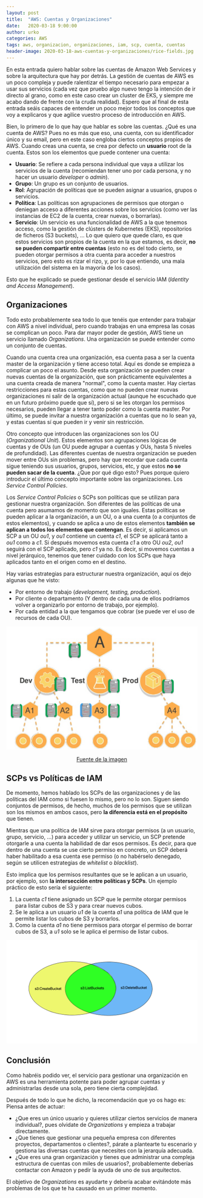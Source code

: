 ```yaml
---
layout: post
title:  "AWS: Cuentas y Organizaciones"
date:   2020-03-18 9:00:00
author: urko
categories: AWS
tags: aws, organizacion, organizaciones, iam, scp, cuenta, cuentas
header-image: 2020-03-18-aws-cuentas-y-organizaciones/rice-fields.jpg
---
```

En esta entrada quiero hablar sobre las cuentas de Amazon Web Services y sobre la arquitectura que hay por detrás. La gestión de cuentas de AWS es un poco compleja y puede ralentizar el tiempo necesario para empezar a usar sus servicios (cada vez que pruebo algo nuevo tengo la intención de ir directo al grano, como en este caso crear un cluster de EKS, y siempre me acabo dando de frente con la cruda realidad). Espero que al final de esta entrada seáis capaces de entender un poco mejor todos los conceptos que voy a explicaros y que agilice vuestro proceso de introducción en AWS.

Bien, lo primero de lo que hay que hablar es sobre las cuentas. ¿Qué es una cuenta de AWS? Pues no es más que eso, una cuenta, con su identificador único y su email, pero en este caso engloba ciertos conceptos propios de AWS. Cuando creas una cuenta, se crea por defecto un **usuario** root de la cuenta. Estos son los elementos que puede contener una cuenta:

* **Usuario**: Se refiere a cada persona individual que vaya a utilizar los servicios de la cuenta (recomiendan tener uno por cada persona, y no hacer un usuario *developer* o *admin*).
* **Grupo**: Un grupo es un conjunto de usuarios.
* **Rol**: Agrupación de políticas que se pueden asignar a usuarios, grupos o servicios.
* **Política**: Las políticas son agrupaciones de permisos que otorgan o deniegan acceso a diferentes acciones sobre los servicios (como ver las instancias de EC2 de la cuenta, crear nuevas, o borrarlas).
* **Servicio**: Un servicio es una funcionalidad de AWS a la que tenemos acceso, como la gestión de clústers de Kubernetes (EKS), repositorios de ficheros (S3 buckets), ... Lo que quiero que quede claro, es que estos servicios son propios de la cuenta en la que estamos, es decir, **no se pueden compartir entre cuentas** (esto no es del todo cierto, se pueden otorgar permisos a otra cuenta para acceder a nuestros servicios, pero esto es rizar el rizo, y, por lo que entiendo, una mala utilización del sistema en la mayoría de los casos).

Esto que he explicado se puede gestionar desde el servicio IAM (*Identity and Access Management*).

## Organizaciones

Todo esto probablemente sea todo lo que tenéis que entender para trabajar con AWS a nivel individual, pero cuando trabajas en una empresa las cosas se complican un poco. Para dar mayor poder de gestión, AWS tiene un servicio llamado *Organizations*. Una organización se puede entender como un conjunto de cuentas.

Cuando una cuenta crea una organización, esa cuenta pasa a ser la cuenta master de la organización y tiene acceso total. Aquí es donde se empieza a complicar un poco el asunto. Desde esta organización se pueden crear nuevas cuentas de la organización, que son prácticamente equivalentes a una cuenta creada de manera "normal", como la cuenta master. Hay ciertas restricciones para estas cuentas, como que no pueden crear nuevas organizaciones ni salir de la organización actual (aunque he escuchado que en un futuro próximo puede que sí), pero si se les otorgan los permisos necesarios, pueden llegar a tener tanto poder como la cuenta master. Por último, se puede invitar a nuestra organización a cuentas que no lo sean ya, y estas cuentas sí que pueden ir y venir sin restricción.

Otro concepto que introducen las organizaciones son los OU (*Organizational Unit*). Estos elementos son agrupaciones lógicas de cuentas y de OUs (un OU puede agrupar a cuentas y OUs, hasta 5 niveles de profundidad). Las diferentes cuentas de nuestra organización se pueden mover entre OUs sin problemas, pero hay que recordar que cada cuenta sigue teniendo sus usuarios, grupos, servicios, etc, y que estos **no se pueden sacar de la cuenta**. ¿Que por qué digo esto? Pues porque quiero introducir el último concepto importante sobre las organizaciones. Los *Service Control Policies*.

Los *Service Control Policies* o SCPs son políticas que se utilizan para gestionar nuestra organización. Son diferentes de las políticas de una cuenta pero asumamos de momento que son iguales. Estas políticas se pueden aplicar a la organización, a un OU, o a una cuenta (o a conjuntos de estos elementos), y cuando se aplica a uno de estos elementos **también se aplican a todos los elementos que contengan**. Es decir, si aplicamos un SCP a un OU *ou1*, y *ou1* contiene un cuenta *c1*, el SCP se aplicará tanto a *ou1* como a *c1*. Si después movemos esta cuenta *c1* a otro OU *ou2*, *ou1* seguirá con el SCP aplicado, pero *c1* ya no. Es decir, si movemos cuentas a nivel jerárquico, tenemos que tener cuidado con los SCPs que haya aplicados tanto en el origen como en el destino.

Hay varias estrategias para estructurar nuestra organización, aquí os dejo algunas que he visto:

* Por entorno de trabajo (*development, testing, production*).
* Por cliente o departamento (Y dentro de cada una de ellos podríamos volver a organizarlo por entorno de trabajo, por ejemplo).
* Por cada entidad a la que tengamos que cobrar (se puede ver el uso de recursos de cada OU).

<p align="center">
    <img src="/assets/images/2020-03-18-aws-cuentas-y-organizaciones/OrganizationHierarchy.png"/>
</p>

<a href="https://es.slideshare.net/AmazonWebServices/wrangling-multiple-aws-accounts-with-aws-organizations-79796025" target="_blank" style="text-align: center; display: block;">Fuente de la imagen</a>

## SCPs vs Políticas de IAM

De momento, hemos hablado los SCPs de las organizaciones y de las políticas del IAM como si fuesen lo mismo, pero no lo son. Siguen siendo conjuntos de permisos, de hecho, muchos de los permisos que se utilizan son los mismos en ambos casos, pero **la diferencia está en el propósito** que tienen.

Mientras que una política de IAM sirve para otorgar permisos (a un usuario, grupo, servicio, ...) para acceder y utilizar un servicio, un SCP pretende otorgarle a una cuenta la habilidad de dar esos permisos. Es decir, para que dentro de una cuenta se use cierto permiso en concreto, un SCP deberá haber habilitado a esa cuenta ese permiso (o no habérselo denegado, según se utilicen estrategias de *whitelist* o *blacklist*).

Esto implica que los permisos resultantes que se le aplican a un usuario, por ejemplo, son **la intersección entre políticas y SCPs**. Un ejemplo práctico de esto sería el siguiente:

1. La cuenta *c1* tiene asignado un SCP que le permite otorgar permisos para listar cubos de S3 y para crear nuevos cubos.
2. Se le aplica a un usuario *u1* de la cuenta *a1* una política de IAM que le permite listar los cubos de S3 y borrarlos.
3. Como la cuenta *a1* no tiene permisos para otorgar el permiso de borrar cubos de S3, a *u1* solo se le aplica el permiso de listar cubos.

<p align="center">
    <img src="/assets/images/2020-03-18-aws-cuentas-y-organizaciones/SCPvsIAM.png">
</p>

## Conclusión

Como habréis podido ver, el servicio para gestionar una organización en AWS es una herramienta potente para poder agrupar cuentas y administrarlas desde una sola, pero tiene cierta complejidad.

Después de todo lo que he dicho, la recomendación que yo os hago es: Piensa antes de actuar:
* ¿Que eres un único usuario y quieres utilizar ciertos servicios de manera individual?, pues olvidate de *Organizations* y empieza a trabajar directamente.
* ¿Que tienes que gestionar una pequeña empresa con diferentes proyectos, departamentos o clientes?, párate a plantearte tu escenario y gestiona las diversas cuentas que necesites con la jerarquía adecuada.
* ¿Que eres una gran organización y tienes que administrar una compleja estructura de cuentas con miles de usuarios?, probablemente deberías contactar con Amazon y pedir la ayuda de uno de sus arquitectos. 

El objetivo de *Organizations* es ayudarte y debería acabar evitándote más problemas de los que te ha causado en un primer momento. 
